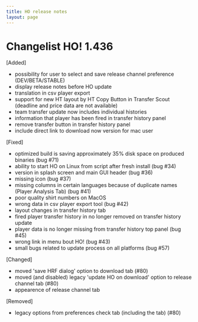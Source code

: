 ```yaml
---
title: HO release notes
layout: page
---
```


Changelist HO! 1.436
====================
[Added]
- possibility for user to select and save release channel preference (DEV/BETA/STABLE)
- display release notes before HO update
- translation in csv player export
- support for new HT layout by HT Copy Button in Transfer Scout (deadline and price data are not available)
- team transfer update now includes individual histories
- information that player has been fired in transfer history panel
- remove transfer button in transfer history panel
- include direct link to download now version for mac user

[Fixed]
- optimized build is saving approximately 35% disk space on produced binaries (bug #71)
- ability to start HO on Linux from script after fresh install (bug #34)
- version in splash screen and main GUI header (bug #36)
- missing icon (bug #37)
- missing columns in certain languages because of duplicate names (Player Analysis Tab) (bug #41)
- poor quality shirt numbers on MacOS
- wrong data in csv player export tool  (bug #42)
- layout changes in transfer history tab
- fired player transfer history in no longer removed on transfer history update
- player data is no longer missing from transfer history top panel  (bug #45)
- wrong link in menu bout HO!  (bug #43)
- small bugs related to update process on all platforms (bug #57)

[Changed]
- moved 'save HRF dialog' option to download tab (#80)
- moved (and disabled) legacy 'update HO on download' option to release channel tab (#80)
- appearence of release channel tab

[Removed]
- legacy options from preferences check tab (including the tab) (#80)
